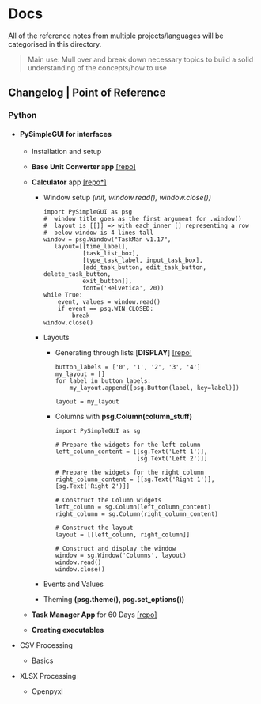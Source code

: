 # Docs

All of the reference notes from multiple projects/languages will be categorised in this directory.

> Main use: Mull over and break down necessary topics to build a solid understanding of the concepts/how to use

## Changelog | Point of Reference

### Python

- #### PySimpleGUI for interfaces

    - Installation and setup
    - **Base Unit Converter app** [[repo]](https://github.com/abeeth-works/Docs/tree/7e0565a26237c5609a6b788a0bfff8deb4b0df18/Python/PySimpleGUI/GUI_Converter)
    - **Calculator** app [[repo*]]()
      
      - Window setup _(init, window.read(), window.close())_
      
            import PySimpleGUI as psg
            #  window title goes as the first argument for .window()
            #  layout is [[]] => with each inner [] representing a row
            #  below window is 4 lines tall
            window = psg.Window("TaskMan v1.17",
               layout=[[time_label],
                       [task_list_box],
                       [type_task_label, input_task_box],
                       [add_task_button, edit_task_button, delete_task_button,
                       exit_button]],
                       font=('Helvetica', 20))
            while True:
                event, values = window.read()
                if event == psg.WIN_CLOSED:
                    break
            window.close()
      
      - Layouts
      
        - Generating through lists [**DISPLAY**] [[repo]](https://github.com/abeeth-works/Docs/blob/1da164f90e281afe707d38f207f8ac273fdf0f1a/Python/PySimpleGUI/Calculator/Calc.py)
                        
              button_labels = ['0', '1', '2', '3', '4']
              my_layout = []
              for label in button_labels:
                  my_layout.append([psg.Button(label, key=label)])
              
              layout = my_layout
        
        - Columns with **psg.Column(column_stuff)**
        
              import PySimpleGUI as sg

              # Prepare the widgets for the left column
              left_column_content = [[sg.Text('Left 1')],
                                     [sg.Text('Left 2')]]

              # Prepare the widgets for the right column
              right_column_content = [[sg.Text('Right 1')],
              [sg.Text('Right 2')]]

              # Construct the Column widgets
              left_column = sg.Column(left_column_content)
              right_column = sg.Column(right_column_content)

              # Construct the layout
              layout = [[left_column, right_column]]

              # Construct and display the window
              window = sg.Window('Columns', layout)
              window.read()
              window.close()
 
      - Events and Values
      - Theming **(psg.theme(), psg.set_options())**
    - **Task Manager App** for 60 Days [[repo]](https://github.com/abeeth-works/Task-Manager-GUI-App.git)
    - **Creating executables**
    >

- CSV Processing

    - Basics


- XLSX Processing

    - Openpyxl
